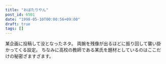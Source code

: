 ```yaml
---
title: "おばたりやん"
post_id: 6501
date: "1998-05-10T00:00:56+09:00"
draft: true
tags: []
---
```



某企画に投稿して没となったネタ。 両腕を残像が出るほどに振り回して襲い掛かってくる設定。 ちなみに高校の教師である某氏を題材としているのはここだけの秘密ざますざます。
